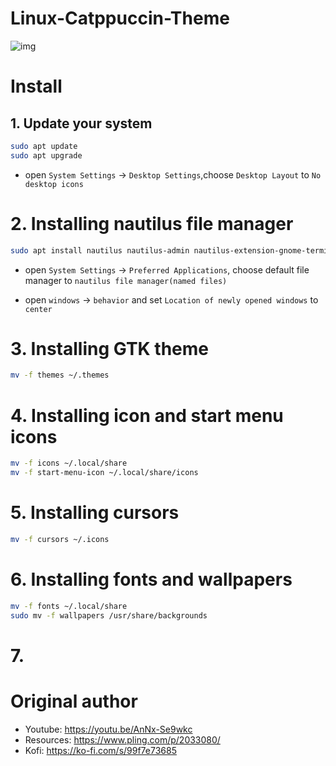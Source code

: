 # Linux-Catppuccin-Theme

![img](https://github.com/devcui/Linux-Catppuccin-Theme/blob/main/docs/screenshot.png)

# Install

## 1. Update your system

```bash
sudo apt update
sudo apt upgrade
```
- open `System Settings` -> `Desktop Settings`,choose `Desktop Layout` to `No desktop icons`

# 2. Installing nautilus file manager

```bash
sudo apt install nautilus nautilus-admin nautilus-extension-gnome-terminal
```

- open `System Settings` -> `Preferred Applications`, choose default file manager to `nautilus file manager(named files)`

- open `windows` -> `behavior` and set `Location of newly opened windows` to `center`

# 3. Installing GTK theme

```bash
mv -f themes ~/.themes
```

# 4. Installing icon and start menu icons

```bash
mv -f icons ~/.local/share
mv -f start-menu-icon ~/.local/share/icons
```

# 5. Installing cursors

```bash
mv -f cursors ~/.icons
```

# 6. Installing fonts and wallpapers

```bash
mv -f fonts ~/.local/share
sudo mv -f wallpapers /usr/share/backgrounds
```

# 7. 





# Original author

- Youtube: https://youtu.be/AnNx-Se9wkc
- Resources: https://www.pling.com/p/2033080/
- Kofi: https://ko-fi.com/s/99f7e73685

